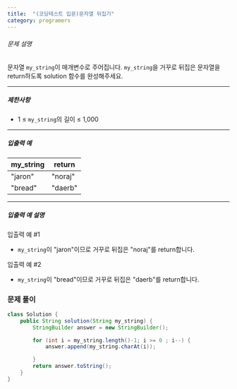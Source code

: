 ```yaml
---
title:  "(코딩테스트 입문)문자열 뒤집기"
category: programers
---
```




###### 문제 설명

문자열 `my_string`이 매개변수로 주어집니다. `my_string`을 거꾸로 뒤집은 문자열을 return하도록 solution 함수를 완성해주세요.

------

##### 제한사항

- 1 ≤ `my_string`의 길이 ≤ 1,000

------

##### 입출력 예

| my_string | return  |
| --------- | ------- |
| "jaron"   | "noraj" |
| "bread"   | "daerb" |

------

##### 입출력 예 설명

입출력 예 #1

- `my_string`이 "jaron"이므로 거꾸로 뒤집은 "noraj"를 return합니다.

입출력 예 #2

- `my_string`이 "bread"이므로 거꾸로 뒤집은 "daerb"를 return합니다.



### 문제 풀이

```java
class Solution {
    public String solution(String my_string) {
        StringBuilder answer = new StringBuilder();

        for (int i = my_string.length()-1; i >= 0 ; i--) {
            answer.append(my_string.charAt(i));

        }
        return answer.toString();
    }
}

```


